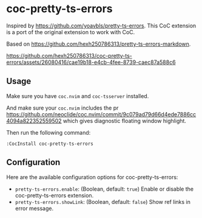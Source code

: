 # coc-pretty-ts-errors

Inspired by https://github.com/yoavbls/pretty-ts-errors. This CoC extension is a port of the original extension to work with CoC.

Based on https://github.com/hexh250786313/pretty-ts-errors-markdown.

https://github.com/hexh250786313/coc-pretty-ts-errors/assets/26080416/cae19b18-e4cb-4fee-8739-caec87a588c6

## Usage

Make sure you have `coc.nvim` and `coc-tsserver` installed.

And make sure your `coc.nvim` includes the pr https://github.com/neoclide/coc.nvim/commit/9c079ad79d66d4ede7886cc4094a822352559502 which gives diagnostic floating window highlight.

Then run the following command:

```
:CocInstall coc-pretty-ts-errors
```

## Configuration

Here are the available configuration options for coc-pretty-ts-errors:

- `pretty-ts-errors.enable`: (Boolean, default: `true`) Enable or disable the coc-pretty-ts-errors extension.
- `pretty-ts-errors.showLink`: (Boolean, default: `false`) Show ref links in error message.
